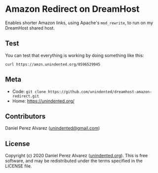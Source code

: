 # Amazon Redirect on DreamHost

Enables shorter Amazon links, using Apache's `mod_rewrite`, to run on my DreamHost shared host.

## Test

You can test that everything is working by doing something like this:

```
curl https://amzn.unindented.org/0596529945
```

## Meta

- Code: `git clone https://github.com/unindented/dreamhost-amazon-redirect.git`
- Home: <https://unindented.org/>

## Contributors

Daniel Perez Alvarez ([unindented@gmail.com](mailto:unindented@gmail.com))

## License

Copyright (c) 2020 Daniel Perez Alvarez ([unindented.org](https://unindented.org/)). This is free software, and may be redistributed under the terms specified in the LICENSE file.
